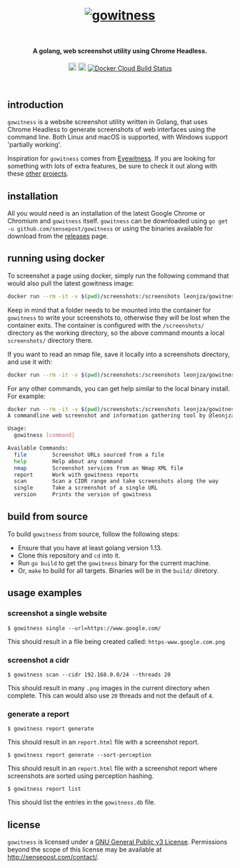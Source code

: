 <h1 align="center">
  <br>
  <a href="https://github.com/sensepost/gowitness">
    <img src="images/gowitness-logo.png" alt="gowitness"></a>
  <br>
  <br>
</h1>

<h4 align="center">A golang, web screenshot utility using Chrome Headless.</h4>
<p align="center">
  <a href="https://twitter.com/leonjza"><img src="https://img.shields.io/badge/Twitter-%40leonjza-blue.svg" alt="@leonjza" height="18"></a>
  <a href="https://goreportcard.com/report/github.com/sensepost/gowitness"><img src="https://goreportcard.com/badge/github.com/sensepost/gowitness" alt="Go Report Card" height="18"></a>
  <a href="https://hub.docker.com/r/leonjza/gowitness"><img alt="Docker Cloud Build Status" src="https://img.shields.io/docker/cloud/build/leonjza/gowitness"></a>
</p>
<br>

## introduction

`gowitness` is a website screenshot utility written in Golang, that uses Chrome Headless to generate screenshots of web interfaces using the command line. Both Linux and macOS is supported, with Windows support 'partially working'.

Inspiration for `gowitness` comes from [Eyewitness](https://github.com/ChrisTruncer/EyeWitness). If you are looking for something with lots of extra features, be sure to check it out along with these [other](https://github.com/afxdub/http-screenshot-html) [projects](https://github.com/breenmachine/httpscreenshot).

## installation

All you would need is an installation of the latest Google Chrome or Chromium and `gowitness` itself. `gowitness` can be downloaded using `go get -u github.com/sensepost/gowitness` or using the
binaries available for download from the [releases](https://github.com/sensepost/gowitness/releases) page.

## running using docker

To screenshot a page using docker, simply run the following command that would also pull the latest gowitness image:

```bash
docker run --rm -it -v $(pwd)/screenshots:/screenshots leonjza/gowitness:latest single --url=https://www.google.com
```

Keep in mind that a folder needs to be mounted into the container for `gowitness` to write your screenshots to, otherwise they will be lost when the container exits. The container is configured with the `/screenshots/` directory as the working directory, so the above command mounts a local `screenshots/` directory there.

If you want to read an nmap file, save it locally into a screenshots directory, and use it with:

```bash
docker run --rm -it -v $(pwd)/screenshots:/screenshots leonjza/gowitness:latest nmap -f /screenshots/nmap.xml
```

For any other commands, you can get help similar to the local binary install. For example:

```bash
docker run --rm -it -v $(pwd)/screenshots:/screenshots leonjza/gowitness:latest -h
A commandline web screenshot and information gathering tool by @leonjza

Usage:
  gowitness [command]

Available Commands:
  file        Screenshot URLs sourced from a file
  help        Help about any command
  nmap        Screenshot services from an Nmap XML file
  report      Work with gowitness reports
  scan        Scan a CIDR range and take screenshots along the way
  single      Take a screenshot of a single URL
  version     Prints the version of gowitness
```

## build from source

To build `gowitness` from source, follow the following steps:

* Ensure that you have at least golang version 1.13.
* Clone this repository and `cd` into it.
* Run `go build` to get the `gowitness` binary for the current machine.
* Or, `make` to build for all targets. Binaries will be in the `build/` diretory.

## usage examples

### screenshot a single website

`$ gowitness single --url=https://www.google.com/`

This should result in a file being created called: `https-www.google.com.png`

### screenshot a cidr

`$ gowitness scan --cidr 192.168.0.0/24 --threads 20`

This should result in many `.png` images in the current directory when complete. This can would also use `20` threads and not the default of `4`.

### generate a report

`$ gowitness report generate`

This should result in an `report.html` file with a screenshot report.

`$ gowitness report generate --sort-perception`

This should result in an `report.html` file with a screenshot report where screenshots are sorted using perception hashing.

`$ gowitness report list`

This should list the entries in the `gowitness.db` file.

## license

`gowitness` is licensed under a [GNU General Public v3 License](https://www.gnu.org/licenses/gpl-3.0.en.html). Permissions beyond the scope of this license may be available at http://sensepost.com/contact/.

